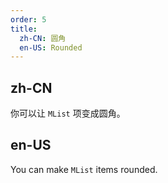 ```yaml
---
order: 5
title:
  zh-CN: 圆角
  en-US: Rounded
---
```


## zh-CN

你可以让 `MList` 项变成圆角。

## en-US

You can make `MList` items rounded.
